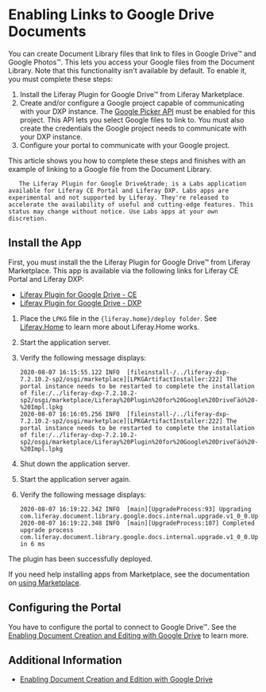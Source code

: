 # Enabling Links to Google Drive Documents

You can create Document Library files that link to files in Google Drive&trade; and Google Photos&trade;. This lets you access your Google files from the Document Library. Note that this functionality isn't available by default. To enable it, you must complete these steps:

1. Install the Liferay Plugin for Google Drive&trade; from Liferay Marketplace.
1. Create and/or configure a Google project capable of communicating with your DXP instance. The [Google Picker API](https://developers.google.com/picker/) must be enabled for this project. This API lets you select Google files to link to. You must also create the credentials the Google project needs to communicate with your DXP instance.
1. Configure your portal to communicate with your Google project.

This article shows you how to complete these steps and finishes with an example of linking to a Google file from the Document Library.

```Important::
   The Liferay Plugin for Google Drive&trade; is a Labs application available for Liferay CE Portal and Liferay DXP. Labs apps are experimental and not supported by Liferay. They're released to accelerate the availability of useful and cutting-edge features. This status may change without notice. Use Labs apps at your own discretion.
```

## Install the App

First, you must install the the Liferay Plugin for Google Drive&trade; from Liferay Marketplace. This app is available via the following links for Liferay CE Portal and Liferay DXP:

* [Liferay Plugin for Google Drive - CE](https://web.liferay.com/marketplace/-/mp/application/105847499)
* [Liferay Plugin for Google Drive - DXP](https://web.liferay.com/marketplace/-/mp/application/98011653)

1. Place the `LPKG` file in the `{liferay.home}/deploy folder`. See [Liferay.Home](../../../installation-and-upgrades/reference/liferay-home.md) to learn more about Liferay.Home works.
1. Start the application server.
1. Verify the following message displays:

    ```
    2020-08-07 16:15:55.122 INFO  [fileinstall-/../liferay-dxp-7.2.10.2-sp2/osgi/marketplace][LPKGArtifactInstaller:222] The portal instance needs to be restarted to complete the installation of file:/../liferay-dxp-7.2.10.2-sp2/osgi/marketplace/Liferay%20Plugin%20for%20Google%20DriveΓäó%20-%20Impl.lpkg
    2020-08-07 16:16:05.256 INFO  [fileinstall-/../liferay-dxp-7.2.10.2-sp2/osgi/marketplace][LPKGArtifactInstaller:222] The portal instance needs to be restarted to complete the installation of file:/../liferay-dxp-7.2.10.2-sp2/osgi/marketplace/Liferay%20Plugin%20for%20Google%20DriveΓäó%20-%20Impl.lpkg
    ```

1. Shut down the application server.
1. Start the application server again.
1. Verify the following message displays:

    ```
    2020-08-07 16:19:22.342 INFO  [main][UpgradeProcess:93] Upgrading com.liferay.document.library.google.docs.internal.upgrade.v1_0_0.UpgradeFileEntryTypeName
    2020-08-07 16:19:22.348 INFO  [main][UpgradeProcess:107] Completed upgrade process com.liferay.document.library.google.docs.internal.upgrade.v1_0_0.UpgradeFileEntryTypeName in 6 ms
    ```

The plugin has been successfully deployed.

If you need help installing apps from Marketplace, see the documentation on [using Marketplace](../../../system-administration/installing-and-managing-apps/getting-started/using-marketplace.md).

## Configuring the Portal

You have to configure the portal to connect to Google Drive&trade;. See the [Enabling Document Creation and Editing with Google Drive](../devops/google-drive-integration/enabling-document-creation-and-editing-with-google-drive.md) to learn more.

## Additional Information

* [Enabling Document Creation and Edition with Google Drive](./enabling-document-creation-and-edition-with-google-drive.md)

